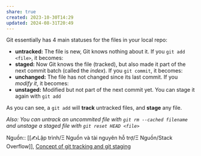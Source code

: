 ```yaml
---
share: true
created: 2023-10-30T14:29
updated: 2024-08-31T20:49
---
```

Git essentially has 4 main statuses for the files in your local repo:
- **untracked:** The file is new, Git knows nothing about it. If you `git add <file>`, it becomes:
- **staged:** Now Git knows the file (tracked), but also made it part of the next commit batch (called the _index_). If you `git commit`, it becomes:
- **unchanged:** The file has not changed since its last commit. If you _modify it_, it becomes:
- **unstaged:** Modified but not part of the next commit yet. You can stage it again with `git add`

As you can see, a `git add` will **track** untracked files, and **stage** any file.

_Also: You can untrack an uncommited file with `git rm --cached filename` and unstage a staged file with `git reset HEAD <file>`_

Nguồn:: [[✍️Lập trình/Ξ Nguồn và tài nguyên hỗ trợ/Ξ Nguồn/Stack Overflow]], [Concept of git tracking and git staging](https://stackoverflow.com/a/15803429/3416774)